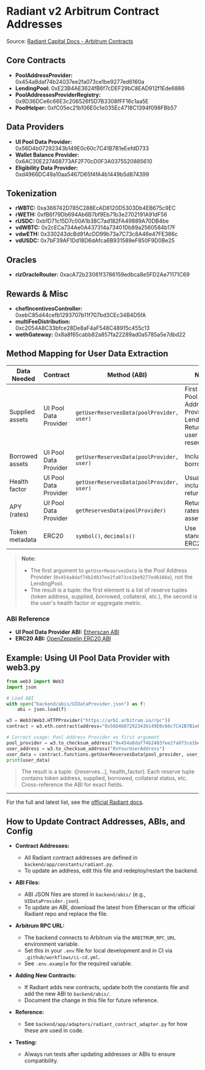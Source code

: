 # Radiant v2 Arbitrum Contract Addresses

Source: [Radiant Capital Docs - Arbitrum Contracts](https://docs.radiant.capital/radiant/contracts-and-security/arbitrum-contracts)

## Core Contracts
- **PoolAddressProvider:** 0x454a8daf74b24037ee2fa073ce1be9277ed6160a
- **LendingPool:** 0xE23B4AE3624fB6f7cDEF29bC8EAD912f1Ede6886
- **PoolAddressesProviderRegistry:** 0x9D36DCe6c66E3c206526f5D7B3308fFF16c1aa5E
- **PoolHelper:** 0xfC05ec21b106E0c1e035Ec4718C1394f098FBb57

## Data Providers
- **UI Pool Data Provider:** 0x56D4b07292343b149E0c60c7C41B7B1eEefdD733
- **Wallet Balance Provider:** 0x6AC30E227468773AF2F70cD0F3A0375520885610
- **Eligibility Data Provider:** 0xd4966DC49a10aa5467D65f4fA4b1449b5d874399

## Tokenization
- **rWBTC:** 0xa366742D785C288EcAD8120D5303Db4EB675c9EC
- **rWETH:** 0xfB6f79Db694Ab6B7bf9Eb71b3e2702191A91dF56
- **rUSDC:** 0xb1D71c15D7c00A1b38C7ad182FA49889A70DB4be
- **vdWBTC:** 0x2cECa734Ae0A437314a73401Db89a2560584b17F
- **vdwETH:** 0x330243dcBd91AcDD99b73a7C73c8A46e47FE386c
- **vdUSDC:** 0x7bF39AF1Dd18D6dAfca6B931589eF850F9D0Be25

## Oracles
- **rizOracleRouter:** 0xacA72b23081f3786159edbca8e5FD2Ae71171C69

## Rewards & Misc
- **chefIncentivesController:** 0xebC85d44cefb1293707b11f707bd3CEc34B4D5fA
- **multiFeeDistribution:** 0xc2054A8C33bfce28De8aF4aF548C48915c455c13
- **wethGateway:** 0x8a8f65cabb82a857fa22289ad0a5785a5e7dbd22

## Method Mapping for User Data Extraction

| Data Needed         | Contract                | Method (ABI)                        | Notes                                 |
|---------------------|------------------------|--------------------------------------|---------------------------------------|
| Supplied assets     | UI Pool Data Provider  | `getUserReservesData(poolProvider, user)`    | First arg is Pool Address Provider, not LendingPool. Returns all user reserves.             |
| Borrowed assets     | UI Pool Data Provider  | `getUserReservesData(poolProvider, user)`    | Includes borrow data                  |
| Health factor       | UI Pool Data Provider  | `getUserReservesData(poolProvider, user)`    | Usually included in return struct     |
| APY (rates)         | UI Pool Data Provider  | `getReservesData(poolProvider)`              | Returns rates for all assets          |
| Token metadata      | ERC20                  | `symbol()`, `decimals()`             | Use standard ERC20 ABI                |

> **Note:**
> - The first argument to `getUserReservesData` is the Pool Address Provider (`0x454a8daf74b24037ee2fa073ce1be9277ed6160a`), not the LendingPool.
> - The result is a tuple: the first element is a list of reserve tuples (token address, supplied, borrowed, collateral, etc.), the second is the user's health factor or aggregate metric.

### ABI Reference
- **UI Pool Data Provider ABI:** [Etherscan ABI](https://arbiscan.io/address/0x56D4b07292343b149E0c60c7C41B7B1eEefdD733#code)
- **ERC20 ABI:** [OpenZeppelin ERC20 ABI](https://github.com/OpenZeppelin/openzeppelin-contracts/blob/master/contracts/token/ERC20/ERC20.sol)

## Example: Using UI Pool Data Provider with web3.py

```python
from web3 import Web3
import json

# Load ABI
with open("backend/abis/UIDataProvider.json") as f:
    abi = json.load(f)

w3 = Web3(Web3.HTTPProvider("https://arb1.arbitrum.io/rpc"))
contract = w3.eth.contract(address="0x56D4b07292343b149E0c60c7C41B7B1eEefdD733", abi=abi)

# Correct usage: Pool Address Provider as first argument
pool_provider = w3.to_checksum_address("0x454a8daf74b24037ee2fa073ce1be9277ed6160a")
user_address = w3.to_checksum_address("0xYourUserAddress")
user_data = contract.functions.getUserReservesData(pool_provider, user_address).call()
print(user_data)
```

> The result is a tuple: ([reserves...], health_factor). Each reserve tuple contains token address, supplied, borrowed, collateral status, etc. Cross-reference the ABI for exact fields.

---

For the full and latest list, see the [official Radiant docs](https://docs.radiant.capital/radiant/contracts-and-security/arbitrum-contracts).

## How to Update Contract Addresses, ABIs, and Config

- **Contract Addresses:**
  - All Radiant contract addresses are defined in `backend/app/constants/radiant.py`.
  - To update an address, edit this file and redeploy/restart the backend.

- **ABI Files:**
  - ABI JSON files are stored in `backend/abis/` (e.g., `UIDataProvider.json`).
  - To update an ABI, download the latest from Etherscan or the official Radiant repo and replace the file.

- **Arbitrum RPC URL:**
  - The backend connects to Arbitrum via the `ARBITRUM_RPC_URL` environment variable.
  - Set this in your `.env` file for local development and in CI via `.github/workflows/ci-cd.yml`.
  - See `.env.example` for the required variable.

- **Adding New Contracts:**
  - If Radiant adds new contracts, update both the constants file and add the new ABI to `backend/abis/`.
  - Document the change in this file for future reference.

- **Reference:**
  - See `backend/app/adapters/radiant_contract_adapter.py` for how these are used in code.

- **Testing:**
  - Always run tests after updating addresses or ABIs to ensure compatibility. 